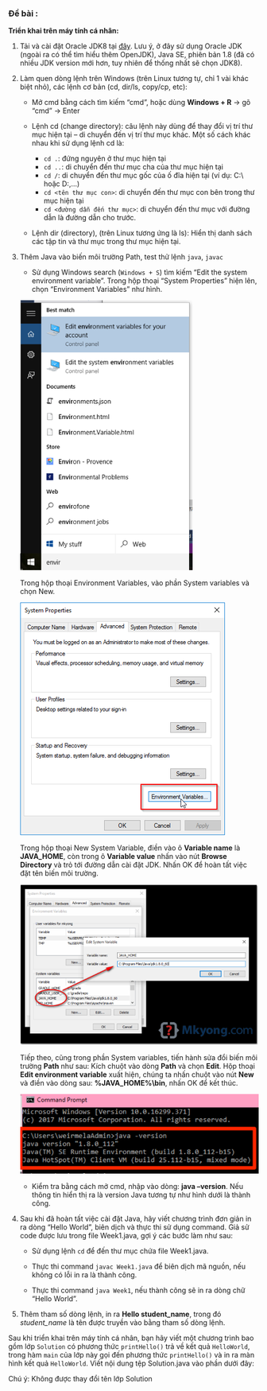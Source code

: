 ### Đề bài :

**Triển khai trên máy tính cá nhân:**

1. Tải và cài đặt Oracle JDK8 tại [đây](https://www.oracle.com/technetwork/java/javase/downloads/jdk8-downloads-2133151.html). Lưu ý, ở đây sử dụng Oracle JDK (ngoài ra có thể tìm hiểu thêm OpenJDK), Java SE, phiên bản 1.8 (đã có nhiều JDK version mới hơn, tuy nhiên để thống nhất sẽ chọn JDK8).

2. Làm quen dòng lệnh trên Windows (trên Linux tương tự, chỉ 1 vài khác biệt nhỏ), các lệnh cơ bản (cd, dir/ls, copy/cp, etc):

   - Mở cmd bằng cách tìm kiếm “cmd”, hoặc dùng **Windows + R** -> gõ “cmd” -> Enter

   - Lệnh cd (change directory): câu lệnh này dùng để thay đổi vị trí thư mục hiện tại – di chuyển đến vị trí thư mục khác. Một số cách khác nhau khi sử dụng lệnh cd là:
     * `cd .`: đứng nguyên ở thư mục hiện tại
     * `cd ..`: di chuyển đến thư mục cha của thư mục hiện tại
     * `cd /`: di chuyển đến thư mục gốc của ố đĩa hiện tại (ví dụ: C:\ hoặc D:\,…)
     * `cd <tên thư mục con>`: di chuyển đến thư mục con bên trong thư mục hiện tại
     * `cd <đường dẫn đến thư mục>`: di chuyển đến thư mục với đường dẫn là đường dẫn cho trước.

   - Lệnh dir (directory), (trên Linux tương ứng là ls): Hiển thị danh sách các tập tin và thư mục trong thư mục hiện tại.

3. Thêm Java vào biến môi trường Path, test thử lệnh `java`, `javac`

    - Sử dụng Windows search (`Windows + S`) tìm kiếm “Edit the system environment variable”. Trong hộp thoại “System Properties” hiện lên, chọn “Environment Variables” như hình.

    ![hello2.png](images/hello2.png)

    Trong hộp thoại Environment Variables, vào phần System variables và chọn New.

    ![hello3.png](images/hello3.png)

    Trong hộp thoại New System Variable, điền vào ô **Variable name** là **JAVA_HOME**, còn trong ô **Variable value** nhấn vào nút **Browse Directory** và trỏ tới đường dẫn cài đặt JDK. Nhấn OK để hoàn tất việc đặt tên biến môi trường.
 
    ![hello4.png](images/hello4.png)

    Tiếp theo, cũng trong phần System variables, tiến hành sửa đổi biến môi trường **Path** như sau: Kích chuột vào dòng **Path** và chọn **Edit**. Hộp thoại **Edit environment variable** xuất hiện, chúng ta nhấn chuột vào nút **New** và điền vào dòng sau: **%JAVA_HOME%\bin**, nhấn OK để kết thúc.

    ![hello5.png](images/hello5.png)

    - Kiểm tra bằng cách mở cmd, nhập vào dòng: **java –version**. Nếu thông tin hiển thị ra là version Java tương tự như hình dưới là thành công.

4. Sau khi đã hoàn tất việc cài đặt Java, hãy viết chương trình đơn giản in ra dòng “Hello World”, biên dịch và thực thi sử dụng command. Giả sử code được lưu trong file Week1.java, gợi ý các bước làm như sau:

   - Sử dụng lệnh `cd` để đến thư mục chứa file Week1.java.

   - Thực thi command `javac Week1.java` để biên dịch mã nguồn, nếu không có lỗi in ra là thành công.

   - Thực thi command `java Week1`, nếu thành công sẽ in ra dòng chữ “Hello World”.

5. Thêm tham số dòng lệnh, in ra **Hello student_name**, trong đó _student_name_ là tên được truyền vào bằng tham số dòng lệnh.

Sau khi triển khai trên máy tính cá nhân, bạn hãy viết một chương trình bao gồm lớp `Solution` có phương thức `printHello()` trả về kết quả `HelloWorld`, trong hàm `main` của lớp này gọi đến phương thức `printHello()` và in ra màn hình kết quả `HelloWorld`. Viết nội dung tệp Solution.java vào phần dưới đây:

Chú ý: Không được thay đổi tên lớp Solution